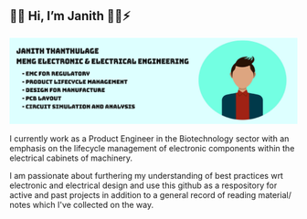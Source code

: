 👋🏽 Hi, I’m Janith  👦🏽⚡  
---
![avatar](avatar_github.png)

I currently work as a Product Engineer in the Biotechnology sector with an emphasis on the lifecycle management of electronic components within the electrical cabinets of machinery.  

I am passionate about furthering my understanding of best practices wrt electronic and electrical design and use this github as a respository for active and past projects in addition to a general record of reading material/ notes which I've collected on the way.  

<!---
JanThan/JanThan is a ✨ special ✨ repository because its `README.md` (this file) appears on your GitHub profile.
You can click the Preview link to take a look at your changes.
--->
